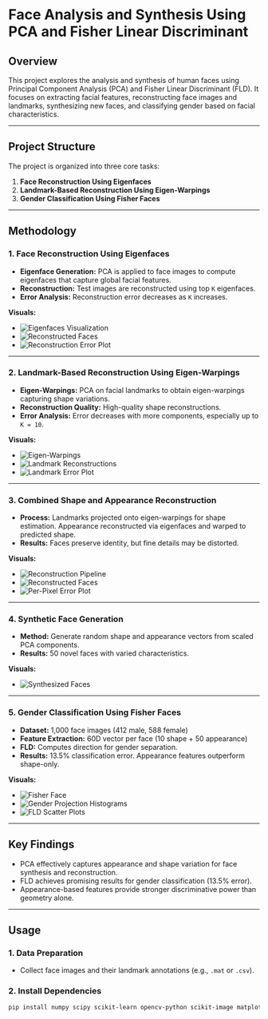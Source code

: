 # Face Analysis and Synthesis Using PCA and Fisher Linear Discriminant

## Overview

This project explores the analysis and synthesis of human faces using Principal Component Analysis (PCA) and Fisher Linear Discriminant (FLD). It focuses on extracting facial features, reconstructing face images and landmarks, synthesizing new faces, and classifying gender based on facial characteristics.

---

## Project Structure

The project is organized into three core tasks:

1. **Face Reconstruction Using Eigenfaces**
2. **Landmark-Based Reconstruction Using Eigen-Warpings**
3. **Gender Classification Using Fisher Faces**

---

## Methodology

### 1. Face Reconstruction Using Eigenfaces

- **Eigenface Generation:** PCA is applied to face images to compute eigenfaces that capture global facial features.
- **Reconstruction:** Test images are reconstructed using top `K` eigenfaces.
- **Error Analysis:** Reconstruction error decreases as `K` increases.

**Visuals:**
- ![Eigenfaces Visualization](results/eigenfaces.png)
- ![Reconstructed Faces](results/reconstructed_images.png)
- ![Reconstruction Error Plot](results/reconstruction_error.png)

---

### 2. Landmark-Based Reconstruction Using Eigen-Warpings

- **Eigen-Warpings:** PCA on facial landmarks to obtain eigen-warpings capturing shape variations.
- **Reconstruction Quality:** High-quality shape reconstructions.
- **Error Analysis:** Error decreases with more components, especially up to `K = 10`.

**Visuals:**
- ![Eigen-Warpings](figures/eigen_warpings.png)
- ![Landmark Reconstructions](figures/test_landmarks_801_810.png)
- ![Landmark Error Plot](figures/reconstruction_error.png)

---

### 3. Combined Shape and Appearance Reconstruction

- **Process:** Landmarks projected onto eigen-warpings for shape estimation. Appearance reconstructed via eigenfaces and warped to predicted shape.
- **Results:** Faces preserve identity, but fine details may be distorted.

**Visuals:**
- ![Reconstruction Pipeline](images/combined_pipeline.png)
- ![Reconstructed Faces](images/combined_faces.png)
- ![Per-Pixel Error Plot](images/per_pixel_error.png)

---

### 4. Synthetic Face Generation

- **Method:** Generate random shape and appearance vectors from scaled PCA components.
- **Results:** 50 novel faces with varied characteristics.

**Visuals:**
- ![Synthesized Faces](results/3_2/synthetic_faces.png)

---

### 5. Gender Classification Using Fisher Faces

- **Dataset:** 1,000 face images (412 male, 588 female)
- **Feature Extraction:** 60D vector per face (10 shape + 50 appearance)
- **FLD:** Computes direction for gender separation.
- **Results:** 13.5% classification error. Appearance features outperform shape-only.

**Visuals:**
- ![Fisher Face](results/3_1/fisher_face.png)
- ![Gender Projection Histograms](results/3_1/fld_projections_test.png)
- ![FLD Scatter Plots](results/3_2/fld_2d_projections.png)

---

## Key Findings

- PCA effectively captures appearance and shape variation for face synthesis and reconstruction.
- FLD achieves promising results for gender classification (13.5% error).
- Appearance-based features provide stronger discriminative power than geometry alone.

---

## Usage

### 1. Data Preparation

- Collect face images and their landmark annotations (e.g., `.mat` or `.csv`).

### 2. Install Dependencies

```bash
pip install numpy scipy scikit-learn opencv-python scikit-image matplotlib
